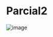 # Parcial2
![image](https://github.com/eliasp4/Parcial2/assets/151665811/97b0eecb-6049-4198-b4d4-cb2b0ed2e5da)


